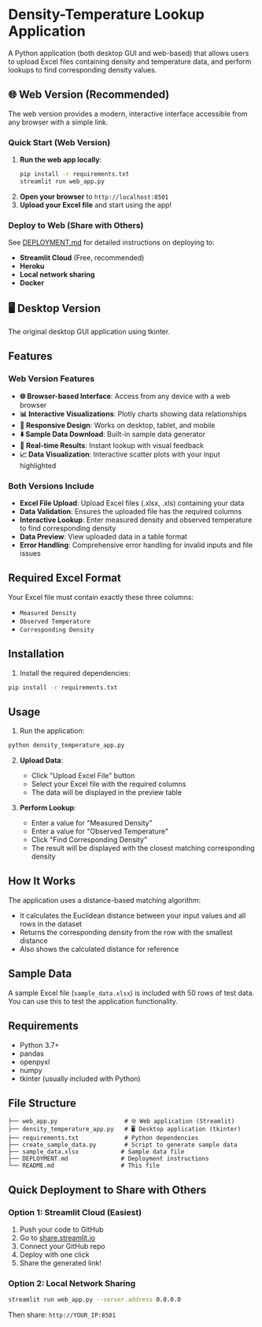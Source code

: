 # Density-Temperature Lookup Application

A Python application (both desktop GUI and web-based) that allows users to upload Excel files containing density and temperature data, and perform lookups to find corresponding density values.

## 🌐 Web Version (Recommended)

The web version provides a modern, interactive interface accessible from any browser with a simple link.

### Quick Start (Web Version)
1. **Run the web app locally**:
   ```bash
   pip install -r requirements.txt
   streamlit run web_app.py
   ```
2. **Open your browser** to `http://localhost:8501`
3. **Upload your Excel file** and start using the app!

### Deploy to Web (Share with Others)
See [DEPLOYMENT.md](DEPLOYMENT.md) for detailed instructions on deploying to:
- **Streamlit Cloud** (Free, recommended)
- **Heroku**
- **Local network sharing**
- **Docker**

## 🖥️ Desktop Version

The original desktop GUI application using tkinter.

## Features

### Web Version Features
- **🌐 Browser-based Interface**: Access from any device with a web browser
- **📊 Interactive Visualizations**: Plotly charts showing data relationships
- **📱 Responsive Design**: Works on desktop, tablet, and mobile
- **⬇️ Sample Data Download**: Built-in sample data generator
- **🎯 Real-time Results**: Instant lookup with visual feedback
- **📈 Data Visualization**: Interactive scatter plots with your input highlighted

### Both Versions Include
- **Excel File Upload**: Upload Excel files (.xlsx, .xls) containing your data
- **Data Validation**: Ensures the uploaded file has the required columns
- **Interactive Lookup**: Enter measured density and observed temperature to find corresponding density
- **Data Preview**: View uploaded data in a table format
- **Error Handling**: Comprehensive error handling for invalid inputs and file issues

## Required Excel Format

Your Excel file must contain exactly these three columns:
- `Measured Density`
- `Observed Temperature` 
- `Corresponding Density`

## Installation

1. Install the required dependencies:
```bash
pip install -r requirements.txt
```

## Usage

1. Run the application:
```bash
python density_temperature_app.py
```

2. **Upload Data**:
   - Click "Upload Excel File" button
   - Select your Excel file with the required columns
   - The data will be displayed in the preview table

3. **Perform Lookup**:
   - Enter a value for "Measured Density"
   - Enter a value for "Observed Temperature"
   - Click "Find Corresponding Density"
   - The result will be displayed with the closest matching corresponding density

## How It Works

The application uses a distance-based matching algorithm:
- It calculates the Euclidean distance between your input values and all rows in the dataset
- Returns the corresponding density from the row with the smallest distance
- Also shows the calculated distance for reference

## Sample Data

A sample Excel file (`sample_data.xlsx`) is included with 50 rows of test data. You can use this to test the application functionality.

## Requirements

- Python 3.7+
- pandas
- openpyxl
- numpy
- tkinter (usually included with Python)

## File Structure

```
├── web_app.py                   # 🌐 Web application (Streamlit)
├── density_temperature_app.py   # 🖥️ Desktop application (tkinter)
├── requirements.txt             # Python dependencies
├── create_sample_data.py        # Script to generate sample data
├── sample_data.xlsx            # Sample data file
├── DEPLOYMENT.md               # Deployment instructions
└── README.md                   # This file
```

## Quick Deployment to Share with Others

### Option 1: Streamlit Cloud (Easiest)
1. Push your code to GitHub
2. Go to [share.streamlit.io](https://share.streamlit.io)
3. Connect your GitHub repo
4. Deploy with one click
5. Share the generated link!

### Option 2: Local Network Sharing
```bash
streamlit run web_app.py --server.address 0.0.0.0
```
Then share: `http://YOUR_IP:8501`
